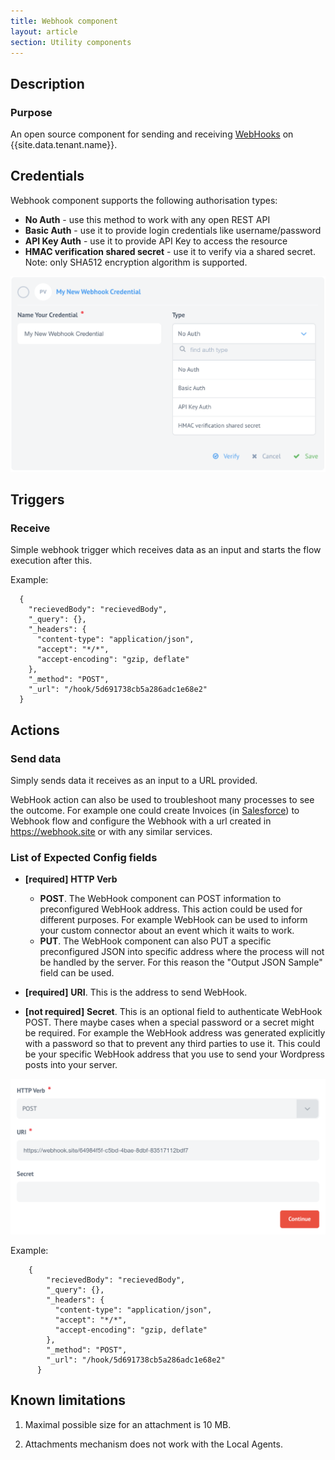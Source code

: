```yaml
---
title: Webhook component
layout: article
section: Utility components
---
```


## Description

### Purpose
An open source component for sending and receiving [WebHooks](https://en.wikipedia.org/wiki/Webhook) on {{site.data.tenant.name}}.


## Credentials

Webhook component supports the following authorisation types:

* **No Auth** - use this method to work with any open REST API
* **Basic Auth** - use it to provide login credentials like username/password
* **API Key Auth** - use it to provide API Key to access the resource
* **HMAC verification shared secret** - use it to verify via a shared secret. Note: only SHA512 encryption algorithm is supported.

![creds](img/credentials.png)


## Triggers

### Receive

Simple webhook trigger which receives data as an input and starts the flow execution after this.

Example:

```
  {
    "recievedBody": "recievedBody",
    "_query": {},
    "_headers": {
      "content-type": "application/json",
      "accept": "*/*",
      "accept-encoding": "gzip, deflate"
    },
    "_method": "POST",
    "_url": "/hook/5d691738cb5a286adc1e68e2"
  }
```

## Actions

### Send data

Simply sends data it receives as an input to a URL provided.

WebHook action can also be used to troubleshoot many processes to see the outcome.
For example one could create Invoices (in [Salesforce](https://www.salesforce.com/)) to Webhook flow and configure the Webhook with a url created in https://webhook.site or with any similar services.


### List of Expected Config fields


  * **[required]** **HTTP Verb**
    *   **POST**. The WebHook component can POST information to preconfigured WebHook address. This action could be used for different purposes. For example WebHook can be used to inform your custom connector about an event which it waits to work.
    *   **PUT**. The WebHook component can also PUT a specific preconfigured JSON into specific address where the process will not be handled by the server. For this reason the "Output JSON Sample" field can be used.

  * **[required]** **URI**. This is the address to send WebHook.
  * **[not required]** **Secret**. This is an optional field to authenticate WebHook POST. There maybe cases when a special password or a secret might be required. For example the WebHook address was generated explicitly with a password so that to prevent any third parties to use it. This could be your specific WebHook address that you use to send your Wordpress posts into your server.

![Webhookcredentials](img/httpverb.png)

Example:

```
    {
        "recievedBody": "recievedBody",
        "_query": {},
        "_headers": {
          "content-type": "application/json",
          "accept": "*/*",
          "accept-encoding": "gzip, deflate"
        },
        "_method": "POST",
        "_url": "/hook/5d691738cb5a286adc1e68e2"
      }
```

## Known limitations

1. Maximal possible size for an attachment is 10 MB.

2. Attachments mechanism does not work with the Local Agents.
